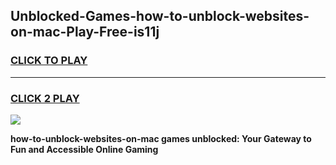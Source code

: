 
## Unblocked-Games-how-to-unblock-websites-on-mac-Play-Free-is11j
<h3>
<a href="https://premium76.site?title=how-to-unblock-websites-on-mac&ref=18A1">CLICK TO PLAY</a></h3>
<hr>

<h3>
<a href="https://premium76.site?title=how-to-unblock-websites-on-mac&ref=18A1">CLICK 2 PLAY</a>
  
</h3>

<a href="https://premium76.site?title=how-to-unblock-websites-on-mac&ref=18A1"><img src="https://clearcache.store/games.png"></a>


**how-to-unblock-websites-on-mac games unblocked: Your Gateway to Fun and Accessible Online Gaming**
